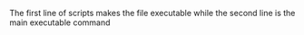 The first line of scripts makes the file executable while the second line is the main executable command
